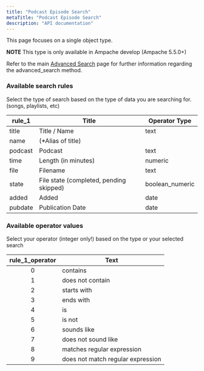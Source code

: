 ```yaml
---
title: "Podcast Episode Search"
metaTitle: "Podcast Episode Search"
description: "API documentation"
---
```


This page focuses on a single object type.

**NOTE** This type is only available in Ampache develop (Ampache 5.5.0+)

Refer to the main [Advanced Search](https://ampache.org/api/api-advanced-search) page for further information regarding the advanced_search method.

### Available search rules

Select the type of search based on the type of data you are searching for. (songs, playlists, etc)

| rule_1  | Title                                   | Operator Type   |
|---------|-----------------------------------------|-----------------|
| title   | Title / Name                            | text            |
| name    | (*Alias of title)                       |                 |
| podcast | Podcast                                 | text            |
| time    | Length (in minutes)                     | numeric         |
| file    | Filename                                | text            |
| state   | File state (completed, pending skipped) | boolean_numeric |
| added   | Added                                   | date            |
| pubdate | Publication Date                        | date            |

### Available operator values

Select your operator (integer only!) based on the type or your selected search

| rule_1_operator | Text                              |
|:---------------:|-----------------------------------|
|        0        | contains                          |
|        1        | does not contain                  |
|        2        | starts with                       |
|        3        | ends with                         |
|        4        | is                                |
|        5        | is not                            |
|        6        | sounds like                       |
|        7        | does not sound like               |
|        8        | matches regular expression        |
|        9        | does not match regular expression |
